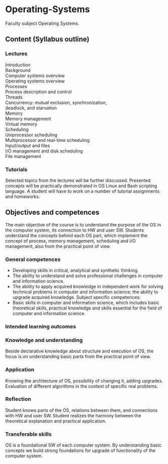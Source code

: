 # Operating-Systems
Faculty subject Operating Systems.
## Content (Syllabus outline)
### Lectures
Introduction  
Background  
Computer systems overview  
Operating systems overview  
Processes  
Process description and control  
Threads  
Concurrency: mutual exclusion, synchronization,  
deadlock, and starvation  
Memory  
Memory management  
Virtual memory  
Scheduling  
Uniprocessor scheduling  
Multiprocessor and real-time scheduling  
Input/output and files  
I/O management and disk scheduling  
File management  
### Tutorials
Selected topics from the lectures will be further
discussed. Presented concepts will be practically
demonstrated in OS Linux and Bash scripting language.
A student will have to work on a number of tutorial
assignments and homeworks.
## Objectives and competences
The main objective of the course is to understand the
purpose of the OS in the computer system, its
connection to HW and user SW. Students understand
the concepts behind each OS part, which implement the
concept of process, memory management, scheduling
and I/O management, also from the practical point of
view.
### General competences
- Developing skills in critical, analytical and synthetic
thinking.
- The ability to understand and solve professional
challenges in computer and information science.
- The ability to apply acquired knowledge in
independent work for solving technical problems in
computer and information science; the ability to
upgrade acquired knowledge.
Subject specific competences:
- Basic skills in computer and information science, which
includes basic theoretical skills, practical knowledge and
skills essential for the field of computer and information
science.
### Intended learning outcomes
### Knowledge and understanding
Beside declarative knowledge about structure and
execution of OS, the focus is on understanding basic
parts from the practical point of view.
### Application
Knowing the architecture of OS, possibility of changing
it, adding upgrades. Evaluation of different algorithms in
the context of specific real problems.
### Reflection
Student knows parts of the OS, relations between them,
and connections with HW and user SW. Student realizes
the harmony between the theoretical explanation and
practical application.
### Transferable skills
OS is a foundational SW of each computer system. By
understanding basic concepts we build strong
foundations for upgrade of functionality of the
computer system.
